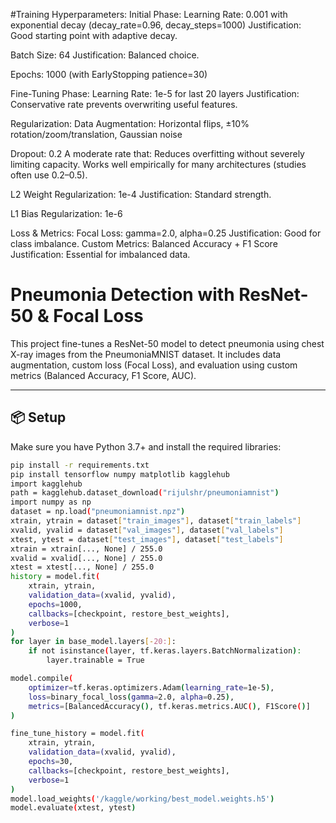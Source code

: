#Training Hyperparameters:
Initial Phase:
Learning Rate: 0.001 with exponential decay (decay_rate=0.96, decay_steps=1000)
Justification: Good starting point with adaptive decay. 

Batch Size: 64
Justification: Balanced choice. 

Epochs: 1000 (with EarlyStopping patience=30)

Fine-Tuning Phase:
Learning Rate: 1e-5 for last 20 layers
Justification: Conservative rate prevents overwriting useful features.

Regularization:
Data Augmentation: Horizontal flips, ±10% rotation/zoom/translation, Gaussian noise


Dropout: 0.2 
A moderate rate that:
Reduces overfitting without severely limiting capacity.
Works well empirically for many architectures (studies often use 0.2–0.5).


L2 Weight Regularization: 1e-4
Justification: Standard strength. 

L1 Bias Regularization: 1e-6


Loss & Metrics:
Focal Loss: gamma=2.0, alpha=0.25
Justification: Good for class imbalance. 
Custom Metrics: Balanced Accuracy + F1 Score
Justification: Essential for imbalanced data. 
#  Pneumonia Detection with ResNet-50 & Focal Loss

This project fine-tunes a ResNet-50 model to detect pneumonia using chest X-ray images from the PneumoniaMNIST dataset. It includes data augmentation, custom loss (Focal Loss), and evaluation using custom metrics (Balanced Accuracy, F1 Score, AUC).

---

## 📦 Setup

Make sure you have Python 3.7+ and install the required libraries:

```bash
pip install -r requirements.txt
pip install tensorflow numpy matplotlib kagglehub
import kagglehub
path = kagglehub.dataset_download("rijulshr/pneumoniamnist")
import numpy as np
dataset = np.load("pneumoniamnist.npz")
xtrain, ytrain = dataset["train_images"], dataset["train_labels"]
xvalid, yvalid = dataset["val_images"], dataset["val_labels"]
xtest, ytest = dataset["test_images"], dataset["test_labels"]
xtrain = xtrain[..., None] / 255.0
xvalid = xvalid[..., None] / 255.0
xtest = xtest[..., None] / 255.0
history = model.fit(
    xtrain, ytrain,
    validation_data=(xvalid, yvalid),
    epochs=1000,
    callbacks=[checkpoint, restore_best_weights],
    verbose=1
)
for layer in base_model.layers[-20:]:
    if not isinstance(layer, tf.keras.layers.BatchNormalization):
        layer.trainable = True

model.compile(
    optimizer=tf.keras.optimizers.Adam(learning_rate=1e-5),
    loss=binary_focal_loss(gamma=2.0, alpha=0.25),
    metrics=[BalancedAccuracy(), tf.keras.metrics.AUC(), F1Score()]
)

fine_tune_history = model.fit(
    xtrain, ytrain,
    validation_data=(xvalid, yvalid),
    epochs=30,
    callbacks=[checkpoint, restore_best_weights],
    verbose=1
)
model.load_weights('/kaggle/working/best_model.weights.h5')
model.evaluate(xtest, ytest)

